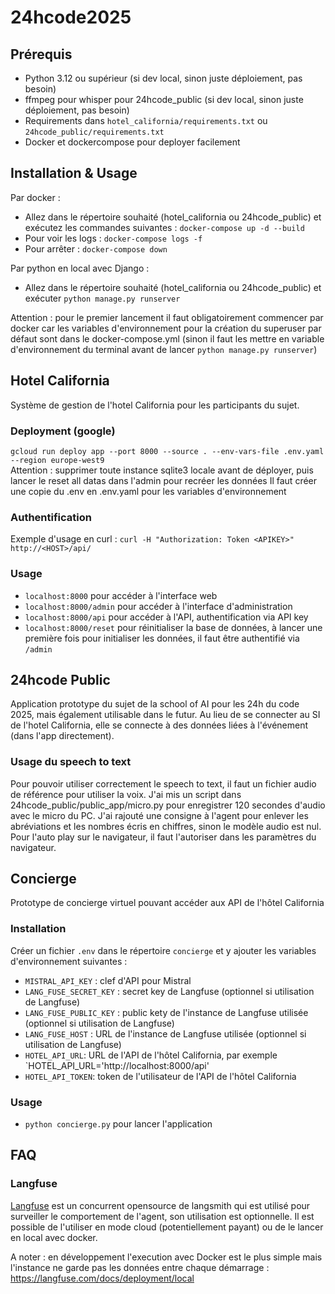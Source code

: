 # 24hcode2025
## Prérequis
* Python 3.12 ou supérieur (si dev local, sinon juste déploiement, pas besoin)  
* ffmpeg pour whisper pour 24hcode_public (si dev local, sinon juste déploiement, pas besoin)  
* Requirements dans `hotel_california/requirements.txt` ou `24hcode_public/requirements.txt`  
* Docker et dockercompose pour deployer facilement

## Installation & Usage
Par docker :
- Allez dans le répertoire souhaité (hotel_california ou 24hcode_public) et exécutez les commandes suivantes :
`docker-compose up -d --build`  
- Pour voir les logs : `docker-compose logs -f`  
- Pour arrêter : `docker-compose down`

Par python en local avec Django :
- Allez dans le répertoire souhaité (hotel_california ou 24hcode_public) et exécuter `python manage.py runserver`

Attention : pour le premier lancement il faut obligatoirement commencer par docker car les variables d'environnement pour la création du superuser par défaut sont dans le docker-compose.yml (sinon il faut les mettre en variable d'environnement du terminal avant de lancer `python manage.py runserver`)

## Hotel California
Système de gestion de l'hotel California pour les participants du sujet.

### Deployment (google)
`gcloud run deploy app --port 8000 --source . --env-vars-file .env.yaml --region europe-west9`  
Attention : supprimer toute instance sqlite3 locale avant de déployer, puis lancer le reset all datas dans l'admin pour recréer les données 
Il faut créer une copie du .env en .env.yaml pour les variables d'environnement

### Authentification
Exemple d'usage en curl : `curl -H "Authorization: Token <APIKEY>" http://<HOST>/api/`

### Usage
- `localhost:8000` pour accéder à l'interface web
- `localhost:8000/admin` pour accéder à l'interface d'administration
- `localhost:8000/api` pour accéder à l'API, authentification via API key
- `localhost:8000/reset` pour réinitialiser la base de données, à lancer une première fois pour initialiser les données, il faut être authentifié via `/admin`


## 24hcode Public
Application prototype du sujet de la school of AI pour les 24h du code 2025, mais également utilisable dans le futur. Au lieu de se connecter au SI de l'hotel California, elle se connecte à des données liées à l'événement (dans l'app directement).

### Usage du speech to text
Pour pouvoir utiliser correctement le speech to text, il faut un fichier audio de référence pour utiliser la voix. J'ai mis un script dans 24hcode_public/public_app/micro.py pour enregistrer 120 secondes d'audio avec le micro du PC.
J'ai rajouté une consigne à l'agent pour enlever les abréviations et les nombres écris en chiffres, sinon le modèle audio est nul.
Pour l'auto play sur le navigateur, il faut l'autoriser dans les paramètres du navigateur.


## Concierge
Prototype de concierge virtuel pouvant accéder aux API de l'hôtel California

### Installation
Créer un fichier `.env` dans le répertoire `concierge` et y ajouter les variables d'environnement suivantes :
- `MISTRAL_API_KEY` : clef d'API pour Mistral
- `LANG_FUSE_SECRET_KEY` : secret key de Langfuse (optionnel si utilisation de Langfuse)
- `LANG_FUSE_PUBLIC_KEY` : public kety de l'instance de Langfuse utilisée (optionnel si utilisation de Langfuse)
- `LANG_FUSE_HOST` : URL de l'instance de Langfuse utilisée (optionnel si utilisation de Langfuse)
- `HOTEL_API_URL`: URL de l'API de l'hôtel California, par exemple `HOTEL_API_URL='http://localhost:8000/api'
- `HOTEL_API_TOKEN`: token de l'utilisateur de l'API de l'hôtel California

### Usage
- `python concierge.py` pour lancer l'application

## FAQ

### Langfuse

[Langfuse](https://langfuse.com) est un concurrent opensource de langsmith qui est utilisé pour surveiller le comportement de l'agent, son utilisation est optionnelle. Il est possible de l'utiliser en mode cloud (potentiellement payant) ou de le lancer en local avec docker.

A noter : en développement l'execution avec Docker est le plus simple mais l'instance ne garde pas les données entre chaque démarrage : https://langfuse.com/docs/deployment/local



